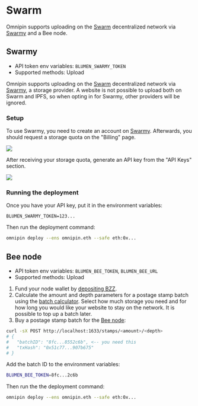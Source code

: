 # Swarm

Omnipin supports uploading on the [Swarm](https://ethswarm.org) decentralized network via [Swarmy](https://swarmy.cloud) and a Bee node.

## Swarmy

- API token env variables: `BLUMEN_SWARMY_TOKEN`
- Supported methods: Upload

Omnipin supports uploading on the [Swarm](https://ethswarm.org) decentralized network via [Swarmy](https://swarmy.cloud), a storage provider. A website is not possible to upload both on Swarm and IPFS, so when opting in for Swarmy, other providers will be ignored.

### Setup

To use Swarmy, you need to create an account on [Swarmy](https://swarmy.cloud). Afterwards, you should request a storage quota on the "Billing" page.

![](/swarm-billing.png)

After receiving your storage quota, generate an API key from the "API Keys" section.

![](/swarm-key.png)

### Running the deployment

Once you have your API key, put it in the environment variables:

```
BLUMEN_SWARMY_TOKEN=123...
```

Then run the deployment command:

```sh
omnipin deploy --ens omnipin.eth --safe eth:0x...
```

## Bee node

- API token env variables: `BLUMEN_BEE_TOKEN`, `BLUMEN_BEE_URL`
- Supported methods: Upload

1. Fund your node wallet by [depositing BZZ](https://docs.ethswarm.org/docs/develop/access-the-swarm/buy-a-stamp-batch/#fund-your-nodes-wallet).
2. Calculate the amount and depth parameters for a postage stamp batch using the [batch calculator](https://docs.ethswarm.org/docs/develop/access-the-swarm/buy-a-stamp-batch/#time--volume-to-depth--amount-calculator). Select how much storage you need and for how long you would like your website to stay on the network. It is possible to top up a batch later.
3. Buy a postage stamp batch for the [Bee node](https://docs.ethswarm.org/docs/develop/access-the-swarm/buy-a-stamp-batch/#buying-a-stamp-batch):

```sh
curl -sX POST http://localhost:1633/stamps/<amount>/<depth>
# {
#   "batchID": "8fc...8552c6b", <-- you need this
#   "txHash": "0x51c77...907b675"
# }
```

Add the batch ID to the environment variables:

```sh
BLUMEN_BEE_TOKEN=8fc...2c6b
```

Then run the the deployment command:

```sh
omnipin deploy --ens omnipin.eth --safe eth:0x...
```
